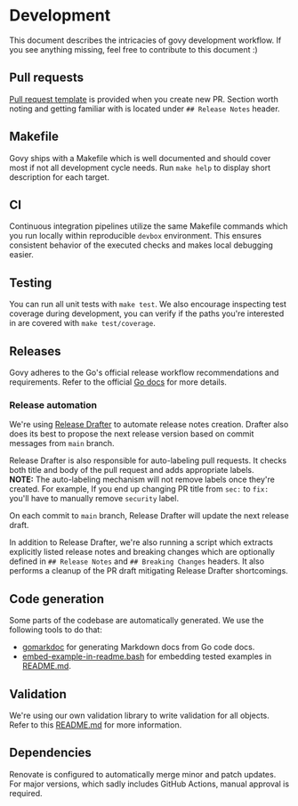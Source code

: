 # Development

This document describes the intricacies of govy development workflow.
If you see anything missing, feel free to contribute to this document :)

## Pull requests

[Pull request template](../.github/pull_request_template.md)
is provided when you create new PR.
Section worth noting and getting familiar with is located under
`## Release Notes` header.

## Makefile

Govy ships with a Makefile which is well documented and should cover most if
not all development cycle needs.
Run `make help` to display short description for each target.

## CI

Continuous integration pipelines utilize the same Makefile commands which
you run locally within reproducible `devbox` environment.
This ensures consistent behavior of the executed checks
and makes local debugging easier.

## Testing

You can run all unit tests with `make test`.
We also encourage inspecting test coverage during development, you can verify
if the paths you're interested in are covered with `make test/coverage`.

## Releases

Govy adheres to the Go's official release workflow recommendations and
requirements. Refer to the official
[Go docs](https://go.dev/doc/modules/release-workflow) for more details.

### Release automation

We're using [Release Drafter](https://github.com/release-drafter/release-drafter)
to automate release notes creation. Drafter also does its best to propose
the next release version based on commit messages from `main` branch.

Release Drafter is also responsible for auto-labeling pull requests.
It checks both title and body of the pull request and adds appropriate labels. \
**NOTE:** The auto-labeling mechanism will not remove labels once they're
created. For example, If you end up changing PR title from `sec:` to `fix:`
you'll have to manually remove `security` label.

On each commit to `main` branch, Release Drafter will update the next release
draft.

In addition to Release Drafter, we're also running a script which extracts
explicitly listed release notes and breaking changes which are optionally
defined in `## Release Notes` and `## Breaking Changes` headers.
It also performs a cleanup of the PR draft mitigating Release Drafter
shortcomings.

## Code generation

Some parts of the codebase are automatically generated.
We use the following tools to do that:

- [gomarkdoc](https://github.com/princjef/gomarkdoc)
  for generating Markdown docs from Go code docs.
- [embed-example-in-readme.bash](../scripts/embed-example-in-readme.bash)
  for embedding tested examples in [README.md](../README.md).

## Validation

We're using our own validation library to write validation for all objects.
Refer to this [README.md](../internal/validation/README.md) for more information.

## Dependencies

Renovate is configured to automatically merge minor and patch updates.
For major versions, which sadly includes GitHub Actions, manual approval
is required.
